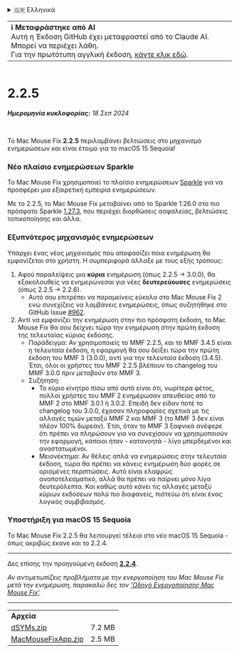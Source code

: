 <details>
<summary>🇬🇷 Ελληνικά</summary>

[🇬🇧 English (GitHub)](https://github.com/noah-nuebling/mac-mouse-fix/releases/tag/2.2.5)\
[🇦🇩 Català](https://redirect.macmousefix.com/?target=mmf-release&tag=2.2.5&locale=ca)\
[🇩🇪 Deutsch](https://redirect.macmousefix.com/?target=mmf-release&tag=2.2.5&locale=de)\
[🇪🇸 Español](https://redirect.macmousefix.com/?target=mmf-release&tag=2.2.5&locale=es)\
[🇫🇷 Français](https://redirect.macmousefix.com/?target=mmf-release&tag=2.2.5&locale=fr)\
[🇮🇩 Indonesia](https://redirect.macmousefix.com/?target=mmf-release&tag=2.2.5&locale=id)\
[🇮🇹 Italiano](https://redirect.macmousefix.com/?target=mmf-release&tag=2.2.5&locale=it)\
[🇭🇺 Magyar](https://redirect.macmousefix.com/?target=mmf-release&tag=2.2.5&locale=hu)\
[🇳🇱 Nederlands](https://redirect.macmousefix.com/?target=mmf-release&tag=2.2.5&locale=nl)\
[🇵🇱 Polski](https://redirect.macmousefix.com/?target=mmf-release&tag=2.2.5&locale=pl)\
[🇧🇷 Português (Brasil)](https://redirect.macmousefix.com/?target=mmf-release&tag=2.2.5&locale=pt-BR)\
[🇵🇹 Português (Portugal)](https://redirect.macmousefix.com/?target=mmf-release&tag=2.2.5&locale=pt-PT)\
[🇷🇴 Română](https://redirect.macmousefix.com/?target=mmf-release&tag=2.2.5&locale=ro)\
[🇸🇪 Svenska](https://redirect.macmousefix.com/?target=mmf-release&tag=2.2.5&locale=sv)\
[🇻🇳 Tiếng Việt](https://redirect.macmousefix.com/?target=mmf-release&tag=2.2.5&locale=vi)\
[🇹🇷 Türkçe](https://redirect.macmousefix.com/?target=mmf-release&tag=2.2.5&locale=tr)\
[🇨🇿 Čeština](https://redirect.macmousefix.com/?target=mmf-release&tag=2.2.5&locale=cs)\
**🇬🇷 Ελληνικά**\
[🇷🇺 Русский](https://redirect.macmousefix.com/?target=mmf-release&tag=2.2.5&locale=ru)\
[🇺🇦 Українська](https://redirect.macmousefix.com/?target=mmf-release&tag=2.2.5&locale=uk)\
[🇮🇱 עברית](https://redirect.macmousefix.com/?target=mmf-release&tag=2.2.5&locale=he)\
[🇸🇦 العربية](https://redirect.macmousefix.com/?target=mmf-release&tag=2.2.5&locale=ar)\
[🇮🇳 हिन्दी](https://redirect.macmousefix.com/?target=mmf-release&tag=2.2.5&locale=hi)\
[🇹🇭 ไทย](https://redirect.macmousefix.com/?target=mmf-release&tag=2.2.5&locale=th)\
[🇨🇳 中文 (简体)](https://redirect.macmousefix.com/?target=mmf-release&tag=2.2.5&locale=zh-Hans)\
[🇨🇳 中文 (繁體)](https://redirect.macmousefix.com/?target=mmf-release&tag=2.2.5&locale=zh-Hant)\
[🇭🇰 中文（香港)](https://redirect.macmousefix.com/?target=mmf-release&tag=2.2.5&locale=zh-HK)\
[🇯🇵 日本語](https://redirect.macmousefix.com/?target=mmf-release&tag=2.2.5&locale=ja)\
[🇰🇷 한국어](https://redirect.macmousefix.com/?target=mmf-release&tag=2.2.5&locale=ko)\
[Help translate Mac Mouse Fix to different languages!](https://github.com/noah-nuebling/mac-mouse-fix/discussions/731)
</details>
<table align=><td>
<b>ℹ️ Μεταφράστηκε από AI</b><br>
Αυτή η Έκδοση GitHub έχει μεταφραστεί από το Claude AI. Μπορεί να περιέχει λάθη.<br>
Για την πρωτότυπη αγγλική έκδοση, <a href="https://github.com/noah-nuebling/mac-mouse-fix/releases/tag/2.2.5">κάντε κλικ εδώ</a>.
</td></table>

<table></table>

# 2.2.5
***Ημερομηνία κυκλοφορίας:** 18 Σεπ 2024*

<br>

Το Mac Mouse Fix **2.2.5** περιλαμβάνει βελτιώσεις στο μηχανισμό ενημερώσεων και είναι έτοιμο για το macOS 15 Sequoia!

### Νέο πλαίσιο ενημερώσεων Sparkle

Το Mac Mouse Fix χρησιμοποιεί το πλαίσιο ενημερώσεων [Sparkle](https://sparkle-project.org/) για να προσφέρει μια εξαιρετική εμπειρία ενημερώσεων.

Με το 2.2.5, το Mac Mouse Fix μεταβαίνει από το Sparkle 1.26.0 στο πιο πρόσφατο Sparkle [1.27.3](https://github.com/sparkle-project/Sparkle/releases/tag/1.27.3), που περιέχει διορθώσεις ασφαλείας, βελτιώσεις τοπικοποίησης και άλλα.

### Εξυπνότερος μηχανισμός ενημερώσεων

Υπάρχει ένας νέος μηχανισμός που αποφασίζει ποια ενημέρωση θα εμφανίζεται στο χρήστη. Η συμπεριφορά άλλαξε με τους εξής τρόπους:

1. Αφού παραλείψεις μια **κύρια** ενημέρωση (όπως 2.2.5 -> 3.0.0), θα εξακολουθείς να ενημερώνεσαι για νέες **δευτερεύουσες** ενημερώσεις (όπως 2.2.5 -> 2.2.6).
    - Αυτό σου επιτρέπει να παραμείνεις εύκολα στο Mac Mouse Fix 2 ενώ συνεχίζεις να λαμβάνεις ενημερώσεις, όπως συζητήθηκε στο GitHub Issue [#962](https://github.com/noah-nuebling/mac-mouse-fix/issues/962).
2. Αντί να εμφανίζει την ενημέρωση στην πιο πρόσφατη έκδοση, το Mac Mouse Fix θα σου δείχνει τώρα την ενημέρωση στην πρώτη έκδοση της τελευταίας κύριας έκδοσης.
    - Παράδειγμα: Αν χρησιμοποιείς το MMF 2.2.5, και το MMF 3.4.5 είναι η τελευταία έκδοση, η εφαρμογή θα σου δείξει τώρα την πρώτη έκδοση του MMF 3 (3.0.0), αντί για την τελευταία έκδοση (3.4.5). Έτσι, όλοι οι χρήστες του MMF 2.2.5 βλέπουν το changelog του MMF 3.0.0 πριν μεταβούν στο MMF 3.
    - Συζήτηση:
        - Το κύριο κίνητρο πίσω από αυτό είναι ότι, νωρίτερα φέτος, πολλοί χρήστες του MMF 2 ενημέρωσαν απευθείας από το MMF 2 στο MMF 3.0.1 ή 3.0.2. Επειδή δεν είδαν ποτέ το changelog του 3.0.0, έχασαν πληροφορίες σχετικά με τις αλλαγές τιμών μεταξύ MMF 2 και MMF 3 (το MMF 3 δεν είναι πλέον 100% δωρεάν). Έτσι, όταν το MMF 3 ξαφνικά ανέφερε ότι πρέπει να πληρώσουν για να συνεχίσουν να χρησιμοποιούν την εφαρμογή, κάποιοι ήταν - κατανοητά - λίγο μπερδεμένοι και αναστατωμένοι.
        - Μειονέκτημα: Αν θέλεις απλά να ενημερώσεις στην τελευταία έκδοση, τώρα θα πρέπει να κάνεις ενημέρωση δύο φορές σε ορισμένες περιπτώσεις. Αυτό είναι ελαφρώς αναποτελεσματικό, αλλά θα πρέπει να παίρνει μόνο λίγα δευτερόλεπτα. Και καθώς αυτό κάνει τις αλλαγές μεταξύ κύριων εκδόσεων πολύ πιο διαφανείς, πιστεύω ότι είναι ένας λογικός συμβιβασμός.

### Υποστήριξη για macOS 15 Sequoia

Το Mac Mouse Fix 2.2.5 θα λειτουργεί τέλεια στο νέο macOS 15 Sequoia - όπως ακριβώς έκανε και το 2.2.4.

---

Δες επίσης την προηγούμενη έκδοση [**2.2.4**](https://redirect.macmousefix.com/?target=mmf-release&tag=2.2.4&locale=el).

*Αν αντιμετωπίζεις προβλήματα με την ενεργοποίηση του Mac Mouse Fix μετά την ενημέρωση, παρακαλώ δες τον ['Οδηγό Ενεργοποίησης Mac Mouse Fix'](https://github.com/noah-nuebling/mac-mouse-fix/discussions/861).*

---

<table align="start">
<tr>
    <td colspan=2>
        <b>Αρχεία</b>
    </td>
</tr>
<tr>
    <td><a href="https://github.com/noah-nuebling/mac-mouse-fix/releases/download/2.2.5/dSYMs.zip">dSYMs.zip</a></td>
    <td>7.2 MB</td>
</tr>
<tr>
    <td><a href="https://github.com/noah-nuebling/mac-mouse-fix/releases/download/2.2.5/MacMouseFixApp.zip">MacMouseFixApp.zip</a></td>
    <td>2.5 MB</td>
</tr>
</table>